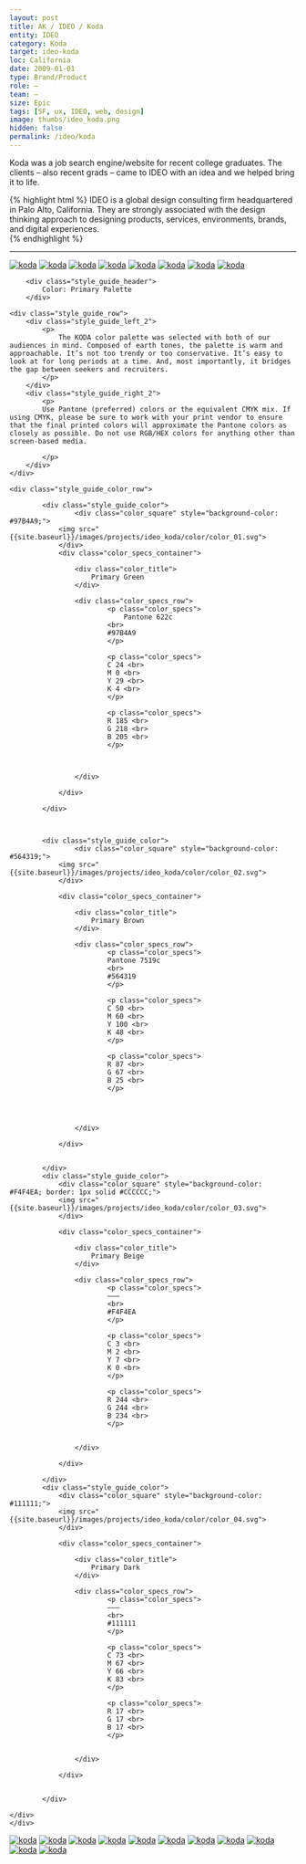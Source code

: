 ```yaml
---
layout: post
title: AK / IDEO / Koda
entity: IDEO
category: Koda
target: ideo-koda
loc: California
date: 2009-01-01
type: Brand/Product
role: –
team: –
size: Epic
tags: [SF, ux, IDEO, web, design]
image: thumbs/ideo_koda.png
hidden: false
permalink: /ideo/koda
---
```


<div class="bg_color_none">
<div class="large_words">
Koda was a job search engine/website for recent college graduates. The clients – also recent grads – came to IDEO with an idea and we helped bring it to life.
</div>
</div>


{% highlight html %}
IDEO is a global design consulting firm headquartered in Palo Alto, California. They are strongly associated with the design thinking approach to designing products, services, environments, brands, and digital experiences.  
{% endhighlight %}

---


<a href="{{site.baseurl}}/images/projects/ideo_koda/000_logo.svg" target="_blank">
<img src="{{site.baseurl}}/images/projects/ideo_koda/000_logo.svg" alt="koda"></a>

<a href="{{site.baseurl}}/images/projects/ideo_koda/004.jpg" target="_blank">
<img src="{{site.baseurl}}/images/projects/ideo_koda/004.jpg" alt="koda"></a>

<a href="{{site.baseurl}}/images/projects/ideo_koda/koda_00.jpg" target="_blank">
<img src="{{site.baseurl}}/images/projects/ideo_koda/koda_00.jpg" alt="koda"></a>


<a href="{{site.baseurl}}/images/projects/ideo_koda/007.svg" target="_blank">
<img src="{{site.baseurl}}/images/projects/ideo_koda/007.svg" alt="koda"></a>

<a href="{{site.baseurl}}/images/projects/ideo_koda/002.svg" target="_blank">
<img src="{{site.baseurl}}/images/projects/ideo_koda/002.svg" alt="koda"></a>

<a href="{{site.baseurl}}/images/projects/ideo_koda/003.svg" target="_blank">
<img src="{{site.baseurl}}/images/projects/ideo_koda/003.svg" alt="koda"></a>

<a href="{{site.baseurl}}/images/projects/ideo_koda/004.svg" target="_blank">
<img src="{{site.baseurl}}/images/projects/ideo_koda/004.svg" alt="koda"></a>

<a href="{{site.baseurl}}/images/projects/ideo_koda/008.png" target="_blank">
<img src="{{site.baseurl}}/images/projects/ideo_koda/008.png" alt="koda"></a>




<div class="style_guide_group" id="color_primary"> 

		<div class="style_guide_header">
			Color: Primary Palette
		</div>

	<div class="style_guide_row"> 
		<div class="style_guide_left_2">
			<p>
				The KODA color palette was selected with both of our audiences in mind. Composed of earth tones, the palette is warm and approachable. It’s not too trendy or too conservative. It’s easy to look at for long periods at a time. And, most importantly, it bridges the gap between seekers and recruiters.
			</p>
		</div>
		<div class="style_guide_right_2">
			<p>
			Use Pantone (preferred) colors or the equivalent CMYK mix. If using CMYK, please be sure to work with your print vendor to ensure that the final printed colors will approximate the Pantone colors as closely as possible. Do not use RGB/HEX colors for anything other than screen-based media.

			</p>
		</div>
	</div>

<div class="style_guide_row"> 

	<div class="style_guide_color_row"> 

			<div class="style_guide_color">
					<div class="color_square" style="background-color: #97B4A9;">
				<img src="{{site.baseurl}}/images/projects/ideo_koda/color/color_01.svg">
				</div>
				<div class="color_specs_container">

					<div class="color_title">
						Primary Green
					</div>

					<div class="color_specs_row">
							<p class="color_specs">
							  	Pantone 622c 
						  	<br>
						  	#97B4A9
							</p>

							<p class="color_specs">
						  	C 24 <br>
						  	M 0 <br>
						  	Y 29 <br>
						  	K 4 <br>
							</p>

							<p class="color_specs">
						  	R 185 <br>
						  	G 218 <br>
						  	B 205 <br>
							</p>



					</div>

				</div>	

			</div>



			<div class="style_guide_color">
					<div class="color_square" style="background-color: #564319;">
				<img src="{{site.baseurl}}/images/projects/ideo_koda/color/color_02.svg">
				</div>

				<div class="color_specs_container">

					<div class="color_title">
						Primary Brown
					</div>

					<div class="color_specs_row">
							<p class="color_specs">
						  	Pantone 7519c 
						  	<br>
						  	#564319
							</p>

							<p class="color_specs">
						  	C 50 <br>
						  	M 60 <br>
						  	Y 100 <br>
						  	K 48 <br>
							</p>

							<p class="color_specs">
						  	R 87 <br>
						  	G 67 <br>
						  	B 25 <br>
							</p>




					</div>

				</div>	


			</div>
			<div class="style_guide_color">
				<div class="color_square" style="background-color: #F4F4EA; border: 1px solid #CCCCCC;">
				<img src="{{site.baseurl}}/images/projects/ideo_koda/color/color_03.svg">
				</div>

				<div class="color_specs_container">

					<div class="color_title">
						Primary Beige
					</div>

					<div class="color_specs_row">
							<p class="color_specs">
						  	–––
						  	<br>
						  	#F4F4EA
							</p>

							<p class="color_specs">
						  	C 3 <br>
						  	M 2 <br>
						  	Y 7 <br>
						  	K 0 <br>
							</p>

							<p class="color_specs">
						  	R 244 <br>
						  	G 244 <br>
						  	B 234 <br>
							</p>


					</div>

				</div>	

			</div>
			<div class="style_guide_color">
				<div class="color_square" style="background-color: #111111;">
				<img src="{{site.baseurl}}/images/projects/ideo_koda/color/color_04.svg">
				</div>

				<div class="color_specs_container">

					<div class="color_title">
						Primary Dark
					</div>

					<div class="color_specs_row">
							<p class="color_specs">
						  	––– 
						  	<br>
						  	#111111
							</p>

							<p class="color_specs">
						  	C 73 <br>
						  	M 67 <br>
						  	Y 66 <br>
						  	K 83 <br>
							</p>

							<p class="color_specs">
						  	R 17 <br>
						  	G 17 <br>
						  	B 17 <br>
							</p>


					</div>

				</div>	


			</div>

	</div>
	</div>
</div>










<!--  -->




<a href="{{site.baseurl}}/images/projects/ideo_koda/005.png" target="_blank">
<img src="{{site.baseurl}}/images/projects/ideo_koda/005.png" alt="koda"></a>

<a href="{{site.baseurl}}/images/projects/ideo_koda/006.png" target="_blank">
<img src="{{site.baseurl}}/images/projects/ideo_koda/006.png" alt="koda"></a>


<a href="{{site.baseurl}}/images/projects/ideo_koda/koda_01.jpg" target="_blank">
<img src="{{site.baseurl}}/images/projects/ideo_koda/koda_01.jpg" alt="koda"></a>

<a href="{{site.baseurl}}/images/projects/ideo_koda/koda_02.jpg" target="_blank">
<img src="{{site.baseurl}}/images/projects/ideo_koda/koda_02.jpg" alt="koda"></a>

<a href="{{site.baseurl}}/images/projects/ideo_koda/koda_03.jpg" target="_blank">
<img src="{{site.baseurl}}/images/projects/ideo_koda/koda_03.jpg" alt="koda"></a>

<a href="{{site.baseurl}}/images/projects/ideo_koda/koda_08.jpg" target="_blank">
<img src="{{site.baseurl}}/images/projects/ideo_koda/koda_08.jpg" alt="koda"></a>


<a href="{{site.baseurl}}/images/projects/ideo_koda/007.jpg" target="_blank">
<img src="{{site.baseurl}}/images/projects/ideo_koda/007.jpg" alt="koda"></a>




<a href="{{site.baseurl}}/images/projects/ideo_koda/koda_06.jpg" target="_blank">
<img src="{{site.baseurl}}/images/projects/ideo_koda/koda_06.jpg" alt="koda"></a>

<a href="{{site.baseurl}}/images/projects/ideo_koda/koda_04.jpg" target="_blank">
<img src="{{site.baseurl}}/images/projects/ideo_koda/koda_04.jpg" alt="koda"></a>

<a href="{{site.baseurl}}/images/projects/ideo_koda/koda_05.jpg" target="_blank">
<img src="{{site.baseurl}}/images/projects/ideo_koda/koda_05.jpg" alt="koda"></a>

<a href="{{site.baseurl}}/images/projects/ideo_koda/koda_07.jpg" target="_blank">
<img src="{{site.baseurl}}/images/projects/ideo_koda/koda_07.jpg" alt="koda"></a>










